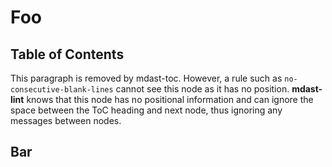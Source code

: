 # Foo

## Table of Contents

This paragraph is removed by mdast-toc. However, a rule such as
`no-consecutive-blank-lines` cannot see this node as it has no
position. **mdast-lint** knows that this node has no positional
information and can ignore the space between the ToC heading
and next node, thus ignoring any messages between nodes.

## Bar
